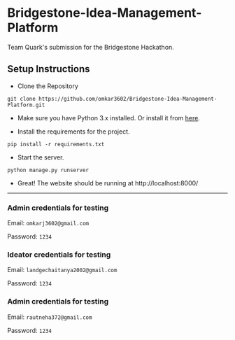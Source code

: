 # Bridgestone-Idea-Management-Platform

Team Quark's submission for the Bridgestone Hackathon.

## Setup Instructions

* Clone the Repository

```
git clone https://github.com/omkar3602/Bridgestone-Idea-Management-Platform.git
```

* Make sure you have Python 3.x installed. Or install it from [here](https://www.python.org/downloads/).

* Install the requirements for the project.

```
pip install -r requirements.txt
```

* Start the server.
```
python manage.py runserver
```

* Great! The website should be running at http://localhost:8000/
---
### Admin credentials for testing

Email: `omkarj3602@gmail.com`

Password: `1234`

### Ideator credentials for testing

Email: `landgechaitanya2002@gmail.com`

Password: `1234`

### Admin credentials for testing

Email: `rautneha372@gmail.com`

Password: `1234`
